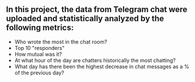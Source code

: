 ## In this project, the data from Telegram chat were uploaded and statistically analyzed by the following metrics:
- Who wrote the most in the chat room?
- Top 10 "responders"
- How mutual was it? 
- At what hour of the day are chatters historically the most chatting?
- What day has there been the highest decrease in chat messages as a % of the previous day?
